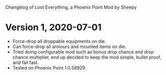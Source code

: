 Changelog of Loot Everything, a Phoenix Point Mod by Sheepy

# Version 1, 2020-07-01

* Force-drop all droppable equipments on die.
* Can force-drop all armours and mounted items on die.
* Tried doing configurable mod such as bonus drop chance and drop chance multiplier, end up decided to keep the mod simple, bullet proof, and fail fast.
* Tested on Phoenix Point 1.0.58929.